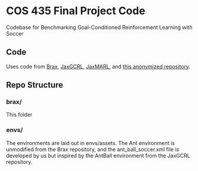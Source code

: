 # COS 435 Final Project Code
Codebase for Benchmarking Goal-Conditioned Reinforcement Learning with Soccer

## Code
Uses code from [Brax](https://github.com/google/brax), [JaxGCRL](https://github.com/MichalBortkiewicz/JaxGCRL), [JaxMARL](https://github.com/FLAIROx/JaxMARL/tree/main), and [this anonymized repository](https://anonymous.4open.science/r/gcrl_marl/README.md).

## Repo Structure

### brax/
This folder 

### envs/
The environments are laid out in envs/assets. The Ant environment is unmodified from the Brax repository, and the ant_ball_soccer.xml file is developed by us but inspired by the AntBall environment from the JaxGCRL repository.


